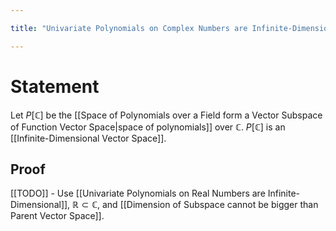 ```yaml
---

title: "Univariate Polynomials on Complex Numbers are Infinite-Dimensional"

---
```

# Statement
Let $P[\mathbb{C}]$ be the [[Space of Polynomials over a Field form a Vector Subspace of Function Vector Space|space of polynomials]] over $\mathbb{C}$. $P[\mathbb{C}]$ is an [[Infinite-Dimensional Vector Space]].

## Proof
[[TODO]] - Use [[Univariate Polynomials on Real Numbers are Infinite-Dimensional]], $\mathbb{R} \subset \mathbb{C}$, and [[Dimension of Subspace cannot be bigger than Parent Vector Space]].